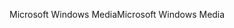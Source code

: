 <span data-ttu-id="9601c-101">Microsoft Windows Media</span><span class="sxs-lookup"><span data-stu-id="9601c-101">Microsoft Windows Media</span></span>